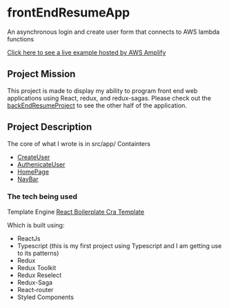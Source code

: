# frontEndResumeApp
An asynchronous login and create user form that connects to AWS lambda functions

[Click here to see a live example hosted by AWS Amplify](artofdota.com)

## Project Mission
This project is made to display my ability to program front end web applications using React, redux, and redux-sagas. Please check out the [backEndResumeProject](https://github.com/dzg6/backEndResumeApp) to see the other half of the application.

## Project Description
The core of what I wrote is in src/app/
Containters
* [CreateUser](https://github.com/dzg6/frontEndResumeApp/tree/main/src/app/containers/CreateUser)
* [AuthenicateUser](https://github.com/dzg6/frontEndResumeApp/tree/main/src/app/containers/AuthenicateUser)
* [HomePage](https://github.com/dzg6/frontEndResumeApp/tree/main/src/app/containers/HomePage)
* [NavBar](https://github.com/dzg6/frontEndResumeApp/tree/main/src/app/containers/NavBar)


### The tech being used

Template Engine
[React Boilerplate Cra Template](https://github.com/react-boilerplate/react-boilerplate-cra-template)

Which is built using:

* ReactJs
* Typescript (this is my first project using Typescript and I am getting use to its patterns)
* Redux
* Redux Toolkit
* Redux Reselect 
* Redux-Saga
* React-router
* Styled Components


